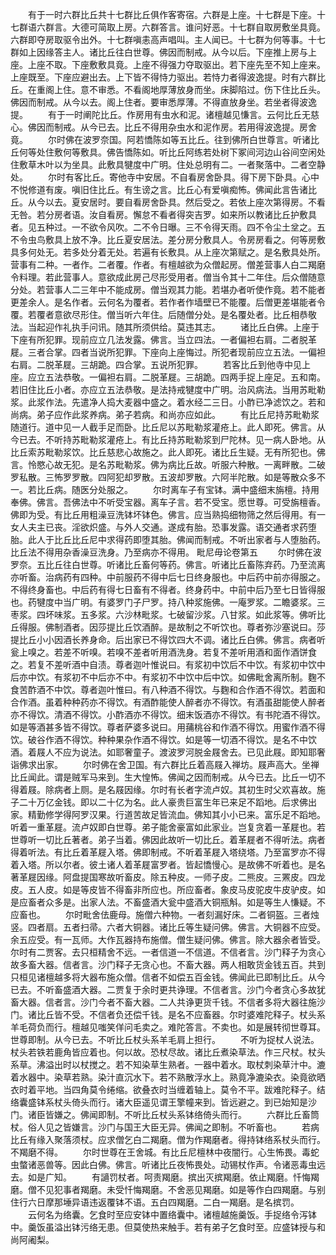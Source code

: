 <!-- { "loadSidebar": true } -->
　　有于一时六群比丘共十七群比丘俱作客寄宿。六群是上座。十七群是下座。十七群语六群言。大德可简取上房。六群答言。谁问好恶。十七群自取房敷坐具竟。六群即夺房取驱令出外。十七群嗔恚高声唱叫。主人闻已。十七群为何等事。十七群如上因缘答主人。诸比丘往白世尊。佛因而制戒。从今以后。下座推上房与上座。上座不取。下座敷敷具竟。上座不得强力夺取驱出。若下座先至不知上座来。上座既至。下座应避出去。上下皆不得恃力驱出。若恃力者得波逸提。时有六群比丘。在重阁上住。意不审悉。不看阁地厚薄放身而坐。床脚陷过。伤下住比丘头。佛因而制戒。从今以去。阁上住者。要审悉厚薄。不得直放身坐。若坐者得波逸提。
　　有于一时阐陀比丘。作房用有虫水和泥。诸檀越见慊言。云何比丘无慈心。佛因而制戒。从今已去。比丘不得用杂虫水和泥作房。若用得波逸提。房舍竟。
　　尔时佛在波罗奈国。阿若憍陈如等五比丘。往到佛所白世尊言。听诸比丘何等处住敷何等敷具。佛告憍陈如。听比丘阿练若处树下冢间河边山谷间空闲处住敷草木叶以为坐具。此敷具犍度中广明。住处总明有二。一者聚落中。二者空静处。
　　尔时有客比丘。寄他寺中安居。不自看房舍卧具。得下房下卧具。心中不悦修道有废。嗔旧住比丘。有生谤之言。比丘心有爱嗔痴怖。佛闻此言告诸比丘。从今以去。夏安居时。要自看房舍卧具。然后受之。若依上座次第得房。不看无咎。若分房者语。汝自看房。懈怠不看者得突吉罗。如来所以教诸比丘护敷具者。见五种过。一不欲令风吹。二不令日曝。三不令得天雨。四不令尘土坌之。五不令虫鸟敷具上放不净。比丘夏安居法。差分房分敷具人。令房房看之。何等房敷具多何处无。若多处分着无处。若遍有长敷具。从上座次第赋之。是名敷具处所。营事有二种。一者作。二者覆。作者。有檀越欲为众僧起房。僧差营事人白二羯磨令料理。若此营事人。意欲成此房己尽形受用者。僧当令其十二年住。后众僧随意分处。若营事人二三年中不能成房。僧当观其力能。若堪办者听使作竟。若不能者更差余人。是名作者。云何名为覆者。若作者作墙壁已不能覆。后僧更差堪能者令覆。若覆者意欲尽形住。僧当听六年住。后随僧分处。是名覆处者。比丘相恭敬法。当起迎作礼执手问讯。随其所须供给。莫违其志。
　　诸比丘白佛。上座于下座有所犯罪。现前应立几法发露。佛言。当立四法。一者偏袒右肩。二者脱革屣。三者合掌。四者当说所犯罪。下座向上座悔过。所犯者现前应立五法。一偏袒右肩。二脱革屣。三胡跪。四合掌。五说所犯罪。
　　若客比丘到他寺中见上座。应立五法恭敬。一偏袒右肩。二脱革屣。三胡跪。四两手捉上座足。五和南。若旧住比丘小者。亦应立五法恭敬。是法持戒犍度中广明。治风病法。当用苏毗勒浆。此浆作法。先遣净人捣大麦器中盛之。着水经二三日。小酢已净滤饮之。若和尚病。弟子应作此浆养病。弟子若病。和尚亦应如此。
　　有比丘尼持苏毗勒浆随道行。道中见一人截手足而卧。比丘尼以苏毗勒浆灌疮上。此人即死。佛言。从今已去。不听持苏毗勒浆灌疮上。有比丘持苏毗勒浆到尸陀林。见一病人卧地。从比丘索苏毗勒浆饮。比丘慈悲心故施之。此人即死。诸比丘生疑。无有所犯也。佛言。怜愍心故无犯。是名苏毗勒浆。佛为病比丘故。听服六种散。一离畔散。二破罗私散。三怖罗罗散。四阿犯却罗散。五波却罗散。六阿半陀散。如是等散众多不一。若比丘病。随医分处服之。
　　尔时离车子有宝钵。满中盛细末旃檀。持用奉佛。佛言。吾佛法中不听受宝器。离车子言。若不受宝。愿世尊。可受旃檀香。佛即为受。有比丘用粗澡豆洗钵坏钵色。佛言。应当熟捣细物筛之然后得用。有一女人夫主已丧。淫欲炽盛。与外人交通。遂成有胎。恐事发露。语交通者求药堕胎。此人于比丘比丘尼中求得药即堕其胎。佛闻而制戒。不听出家者与人堕胎药。比丘法不得用杂香澡豆洗身。乃至病亦不得用。
毗尼毋论卷第五
　　尔时佛在波罗奈。五比丘往白世尊。听诸比丘畜何等药。佛言。听诸比丘畜陈弃药。乃至流离亦听畜。治病药有四种。中前服药不得中后七日终身服也。中后药中前亦得服之。不得终身畜也。中后药有得七日畜有不得者。终身药中。中前中后乃至七日皆得服也。药犍度中当广明。有婆罗门子尸罗。持八种浆施佛。一庵罗浆。二瞻婆浆。三枣浆。四坏味浆。五多浆。六沙林毗浆。七破留沙浆。八甘浆。如此浆等。佛听比丘得服。佛制酒者。因莎提比丘饮酒醉。是故制之不听饮也。尊者弥沙塞说曰。莎提比丘小小因酒长养身命。后出家已不得饮四大不调。诸比丘白佛。佛言。病者听瓮上嗅之。若差不听嗅。若嗅不差者听用酒洗身。若复不差听用酒和面作酒饼食之。若复不差听酒中自渍。尊者迦叶惟说曰。有浆初中饮后不中饮。有浆初中饮中后亦中饮。有浆初不中后亦不中。有浆初不中饮中后中饮。如佛毗舍离所制。麴不食苦酢酒不中饮。尊者迦叶惟曰。有八种酒不得饮。与麴和合作酒不得饮。若面和合作酒。虽着种种药亦不得饮。有酒酢能使人醉者亦不得饮。有酒虽甜能使人醉者亦不得饮。清酒不得饮。小酢酒亦不得饮。细末饭酒亦不得饮。有书陀酒不得饮。如是等酒甚多皆不得饮。尊者萨婆多说曰。用蒱桃谷和作酒不得饮。用蜜作酒不得饮。破谷作酒不得饮。种种果杂作酒不得饮。如是等一切酒不得饮。是名不中饮酒。着屐人不应为说法。如耶奢童子。渡波罗河脱金屐舍去。已见此屐。即知耶奢诣佛求出家。
　　尔时佛在舍卫国。有六群比丘着高屐入禅坊。屐声高大。坐禅比丘闻此。谓是贼军马来到。生大惶怖。佛闻之因而制戒。从今已去。比丘一切不得着屐。除病者上厕。是名屐因缘。尔时有长者字流卢奴。其初生时父欢喜故。施子二十万亿金钱。即以二十亿为名。此人豪贵巨富生年已来足不蹈地。后求佛出家。精勤修学得阿罗汉果。行道苦故足皆流血。佛知其小小已来。富乐足不蹈地。听着一重革屣。流卢奴即白世尊。弟子能舍豪富如此家业。岂复贪着一革屣也。若世尊听一切比丘著者。弟子当着。佛因此故听一切比丘。着革屣者不得听法。病者得着听法。有比丘着革屣入塔。佛即制戒。不听着革屣入塔绕塔。乃至富罗亦不得着入塔。所以尔者。彼土诸人着革屣富罗者。皆起憍慢心。是故佛不听着也。是名著革屣因缘。阿盘提国寒故听畜皮。除五种皮。一师子皮。二熊皮。三罴皮。四龙皮。五人皮。如是等皮皆不得畜非所应也。所应畜者。象皮马皮驼皮牛皮驴皮。如是应畜者众多是。出家人法。不畜盛酒大瓮中盛酒大铜瓶斛。如是等生人慊疑。不应畜也。
　　尔时毗舍佉鹿母。施僧六种物。一者刻漏好床。二者铜盔。三者烛竖。四者扇。五者扫帚。六者大铜器。诸比丘等生疑问佛。佛言。大铜器不应受。余五应受。有一瓦师。大作瓦器持布施僧。僧生疑问佛。佛言。除大器余者皆受。尔时有二贾客。去只桓精舍不远。一者信道一不信道。不信者言。沙门释子为贪心故多畜大器。信者言。沙门释子无贪心也。不畜大器。两人相敢货金钱五百。共到只桓见诸檀越多将大器布施众僧。信者不如偿五百金钱。佛闻此已即制比丘。从今已去。不听畜盛酒大器。二贾复于余时更共诤理。不信者言。沙门今者贪心多故犹畜大器。信者言。沙门今者不畜大器。二人共诤更货千钱。不信者多将大器往施沙门。诸比丘皆不受。不信者负还偿千钱。是名不应畜器。尔时婆难陀释子。杖头系羊毛荷负而行。檀越见嗤笑佯问毛卖之。难陀答言。不卖也。如是展转彻世尊耳。世尊即制。从今已去。不听比丘杖头系羊毛肩上担行。
　　不听为捉杖人说法。杖头若铁若鹿角皆应着也。何以故。恐杖尽故。诸比丘煮染草法。作三尺杖。杖头系草。沸溢出时以杖搅之。若不知染草生熟者。一器中着水。取杖刺染草汁中。漉着水器中。染草若熟。染汁直沉水下。若不熟散浮水上。熟竟净漉染衣。染竟欲晒衣时着平地。当四角莫令绻缩。欲叠衣时当缠着轴上。莫令不平。跋难陀释子。结络囊盛钵系杖头倚头而行。诸大臣遥见谓王擎幢来到。皆远避之。到已始知是沙门。诸臣皆嫌之。佛闻即制。不听比丘杖头系钵络倚头而行。
　　六群比丘畜筒杖。俗人见之皆嫌言。沙门与国王大臣无异。佛闻之即制。不听畜也。
　　若病比丘有缘入聚落须杖。应求僧乞白二羯磨。僧为作羯磨者。得持钵络系杖头而行。不羯磨不得。
　　尔时世尊在王舍城。有比丘尼檀林中夜闇行。心生怖畏。毒蛇虫螫诸恶兽等。因此白佛。佛言。听诸比丘夜怖畏处。动锡杖作声。令诸恶毒虫远去。如是广知。
　　有讁罚杖者。呵责羯磨。摈出灭摈羯磨。依止羯磨。忏悔羯磨。僧不见犯事者羯磨。未受忏悔羯磨。不舍恶见羯磨。如是等作白四羯磨。与别住行六日摩那埵异语违返覆钵不语。五白四羯磨。二白一羯磨。是名摈罚。
　　云何名为络囊。乞食时至应安钵中置络囊中。诸檀越施羹饭。手捉络令泻钵中。羹饭虽溢出钵污络无患。但莫使热来触手。若有弟子乞食时至。应盛钵授与和尚阿阇梨。
